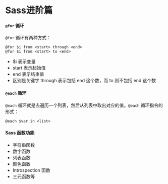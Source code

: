 # Sass进阶篇

#### `@for` 循环

`@for` 循环有两种方式：

    @for $i from <start> through <end>
    @for $i from <start> to <end>

- $i 表示变量
- start 表示起始值
- end 表示结束值
- 区别是关键字 through 表示包括 end 这个数，而 to 则不包括 end 这个数

#### `@each` 循环

`@each` 循环就是去遍历一个列表，然后从列表中取出对应的值。`@each` 循环指令的形式：

    @each $var in <list>

#### Sass 函数功能

- 字符串函数
- 数字函数
- 列表函数
- 颜色函数
- Introspection 函数
- 三元函数等
